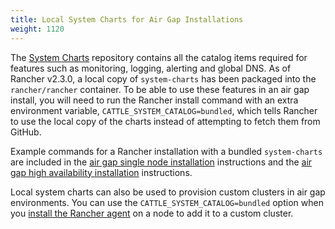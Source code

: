 ```yaml
---
title: Local System Charts for Air Gap Installations
weight: 1120
---
```


The [System Charts](https://github.com/rancher/system-charts) repository contains all the catalog items required for features such as monitoring, logging, alerting and global DNS. As of Rancher v2.3.0, a local copy of `system-charts` has been packaged into the `rancher/rancher` container. To be able to use these features in an air gap install, you will need to run the Rancher install command with an extra environment variable, `CATTLE_SYSTEM_CATALOG=bundled`, which tells Rancher to use the local copy of the charts instead of attempting to fetch them from GitHub.

Example commands for a Rancher installation with a bundled `system-charts` are included in the [air gap single node installation]({{<baseurl>}}/rancher/v2.x/en/installation/air-gap-single-node/install-rancher) instructions and the [air gap high availability installation]({{<baseurl>}}/rancher/v2.x/en/installation/air-gap-high-availability/install-rancher/#c-install-rancher) instructions.

Local system charts can also be used to provision custom clusters in air gap environments. You can use the `CATTLE_SYSTEM_CATALOG=bundled` option when you [install the Rancher agent]({{<baseurl>}}/rancher/v2.x/en/cluster-provisioning/custom-clusters/agent-options) on a node to add it to a custom cluster.
